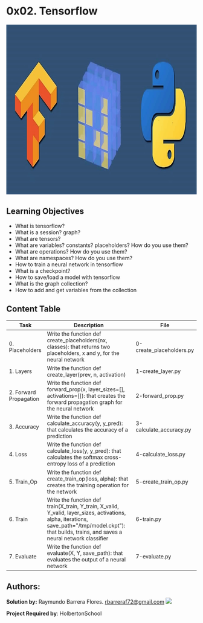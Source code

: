 # 0x02. Tensorflow #

<img src="https://github.com/RayBar72/holbertonschool-machine_learning/blob/master/image.png" width="1000" height="450">

## Learning Objectives ##

- What is tensorflow?
- What is a session? graph?
- What are tensors?
- What are variables? constants? placeholders? How do you use them?
- What are operations? How do you use them?
- What are namespaces? How do you use them?
- How to train a neural network in tensorflow
- What is a checkpoint?
- How to save/load a model with tensorflow
- What is the graph collection?
- How to add and get variables from the collection

## Content Table ##

| Task | Description | File |
| ----------- | ----------- | ----------- |
| 0. Placeholders | Write the function def create_placeholders(nx, classes): that returns two placeholders, x and y, for the neural network | 0-create_placeholders.py |
| 1. Layers | Write the function def create_layer(prev, n, activation) | 1-create_layer.py |
| 2. Forward Propagation | Write the function def forward_prop(x, layer_sizes=[], activations=[]): that creates the forward propagation graph for the neural network | 2-forward_prop.py |
| 3. Accuracy | Write the function def calculate_accuracy(y, y_pred): that calculates the accuracy of a prediction | 3-calculate_accuracy.py |
| 4. Loss | Write the function def calculate_loss(y, y_pred): that calculates the softmax cross-entropy loss of a prediction | 4-calculate_loss.py |
| 5. Train_Op | Write the function def create_train_op(loss, alpha): that creates the training operation for the network | 5-create_train_op.py |
| 6. Train | Write the function def train(X_train, Y_train, X_valid, Y_valid, layer_sizes, activations, alpha, iterations, save_path="/tmp/model.ckpt"): that builds, trains, and saves a neural network classifier | 6-train.py |
| 7. Evaluate | Write the function def evaluate(X, Y, save_path): that evaluates the output of a neural network | 7-evaluate.py |

## Authors: ##

**Solution by:** Raymundo Barrera Flores. [rbarreraf72@gmail.com](rbarreraf72@gmail.com)
[<img src="https://img.shields.io/badge/linkedin-%230077B5.svg?&style=for-the-badge&logo=linkedin&logoColor=white"/>](https://www.linkedin.com/in/raymundo-barrera-flores-a13022222/)


**Project Required by**: HolbertonSchool
